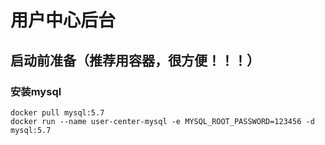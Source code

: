 # 用户中心后台

## 启动前准备（推荐用容器，很方便！！！）
### 安装mysql
```
docker pull mysql:5.7
docker run --name user-center-mysql -e MYSQL_ROOT_PASSWORD=123456 -d mysql:5.7
```
